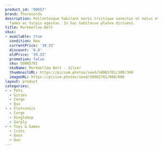 ```yaml
---
product_id: '00657'
brand: Thorecords
description: Pellentesque habitant morbi tristique senectus et netus et malesuada
  fames ac turpis egestas. In hac habitasse platea dictumst.
title: Murkmellow Belt
skus:
- available: true
  condition: New
  currentPrice: '39.33'
  discount: '0.0'
  oldPrice: '39.33'
  promotion: false
  sku: S0065701
  skuName: Murkmellow Belt - Silver
  thumbnailURL: https://picsum.photos/seed/S0065701/300/300
  imageURL: https://picsum.photos/seed/S0065701/600/600
layout: product
categories:
- - Pets
  - Girzes
  - Corge
  - Qux
- - Eletronics
  - Corge
  - Dinglebop
  - Garply
- - Toys & Games
  - Cruts
  - Quux
  - Qux
---
```

